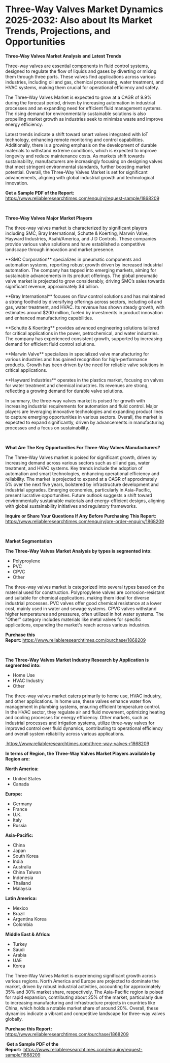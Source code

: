 <p><h1>Three-Way Valves Market Dynamics 2025-2032: Also about Its Market Trends, Projections, and Opportunities</h1></p><p><strong>Three-Way Valves Market Analysis and Latest Trends</strong></p>
<p><p>Three-way valves are essential components in fluid control systems, designed to regulate the flow of liquids and gases by diverting or mixing them through three ports. These valves find applications across various industries, including oil and gas, chemical processing, water treatment, and HVAC systems, making them crucial for operational efficiency and safety.</p><p>The Three-Way Valves Market is expected to grow at a CAGR of 9.9% during the forecast period, driven by increasing automation in industrial processes and an expanding need for efficient fluid management systems. The rising demand for environmentally sustainable solutions is also propelling market growth as industries seek to minimize waste and improve energy efficiency.</p><p>Latest trends indicate a shift toward smart valves integrated with IoT technology, enhancing remote monitoring and control capabilities. Additionally, there is a growing emphasis on the development of durable materials to withstand extreme conditions, which is expected to improve longevity and reduce maintenance costs. As markets shift towards sustainability, manufacturers are increasingly focusing on designing valves that meet stringent environmental standards, further boosting market potential. Overall, the Three-Way Valves Market is set for significant advancements, aligning with global industrial growth and technological innovation.</p></p>
<p><strong>Get a Sample PDF of the Report:&nbsp;</strong> <a href="https://www.reliableresearchtimes.com/enquiry/request-sample/1868209?utm_campaign=3542&utm_medium=2&utm_source=Github&utm_content=ia&utm_term=12042025&utm_id=three-way-valves">https://www.reliableresearchtimes.com/enquiry/request-sample/1868209</a></p>
<p>&nbsp;</p>
<p><strong>Three-Way Valves Major Market Players</strong></p>
<p><p>The three-way valves market is characterized by significant players including SMC, Bray International, Schutte & Koerting, Marwin Valve, Hayward Industries, Asahi/America, and J D Controls. These companies provide various valve solutions and have established a competitive landscape through innovation and market presence.</p><p>**SMC Corporation** specializes in pneumatic components and automation systems, reporting robust growth driven by increased industrial automation. The company has tapped into emerging markets, aiming for sustainable advancements in its product offerings. The global pneumatic valve market is projected to grow considerably, driving SMC’s sales towards significant revenue, approximately $4 billion.</p><p>**Bray International** focuses on flow control solutions and has maintained a strong foothold by diversifying offerings across sectors, including oil and gas, water treatment, and HVAC. Its revenue has shown steady growth, with estimates around $200 million, fueled by investments in product innovation and enhanced manufacturing capabilities.</p><p>**Schutte & Koerting** provides advanced engineering solutions tailored for critical applications in the power, petrochemical, and water industries. The company has experienced consistent growth, supported by increasing demand for efficient fluid control solutions. </p><p>**Marwin Valve** specializes in specialized valve manufacturing for various industries and has gained recognition for high-performance products. Growth has been driven by the need for reliable valve solutions in critical applications.</p><p>**Hayward Industries** operates in the plastics market, focusing on valves for water treatment and chemical industries. Its revenues are strong, reflecting a growing demand for durable valve solutions.</p><p>In summary, the three-way valves market is poised for growth with increasing industrial requirements for automation and fluid control. Major players are leveraging innovative technologies and expanding product lines to capture emerging opportunities in various sectors. Overall, the market is expected to expand significantly, driven by advancements in manufacturing processes and a focus on sustainability.</p></p>
<p>&nbsp;</p>
<p><strong>What Are The Key Opportunities For Three-Way Valves Manufacturers?</strong></p>
<p><p>The Three-Way Valves market is poised for significant growth, driven by increasing demand across various sectors such as oil and gas, water treatment, and HVAC systems. Key trends include the adoption of automation and smart technologies, enhancing operational efficiency and reliability. The market is projected to expand at a CAGR of approximately 5% over the next five years, bolstered by infrastructure development and industrial upgrades. Emerging economies, particularly in Asia-Pacific, present lucrative opportunities. Future outlook suggests a shift toward environmentally sustainable materials and energy-efficient designs, aligning with global sustainability initiatives and regulatory frameworks.</p></p>
<p><strong>Inquire or Share Your Questions If Any Before Purchasing This Report:</strong> <a href="https://www.reliableresearchtimes.com/enquiry/pre-order-enquiry/1868209?utm_campaign=3542&utm_medium=2&utm_source=Github&utm_content=ia&utm_term=12042025&utm_id=three-way-valves">https://www.reliableresearchtimes.com/enquiry/pre-order-enquiry/1868209</a></p>
<p>&nbsp;</p>
<p><strong>Market Segmentation</strong></p>
<p><strong>The Three-Way Valves Market Analysis by types is segmented into:</strong></p>
<p><ul><li>Polyproylene</li><li>PVC</li><li>CPVC</li><li>Other</li></ul></p>
<p><p>The three-way valves market is categorized into several types based on the material used for construction. Polypropylene valves are corrosion-resistant and suitable for chemical applications, making them ideal for diverse industrial processes. PVC valves offer good chemical resistance at a lower cost, mainly used in water and sewage systems. CPVC valves withstand higher temperatures and pressures, often utilized in hot water systems. The "Other" category includes materials like metal valves for specific applications, expanding the market's reach across various industries.</p></p>
<p><strong>Purchase this Report:&nbsp;</strong><a href="https://www.reliableresearchtimes.com/purchase/1868209?utm_campaign=3542&utm_medium=2&utm_source=Github&utm_content=ia&utm_term=12042025&utm_id=three-way-valves">https://www.reliableresearchtimes.com/purchase/1868209</a></p>
<p>&nbsp;</p>
<p><strong>The Three-Way Valves Market Industry Research by Application is segmented into:</strong></p>
<p><ul><li>Home Use</li><li>HVAC Industry</li><li>Other</li></ul></p>
<p><p>The three-way valves market caters primarily to home use, HVAC industry, and other applications. In home use, these valves enhance water flow management in plumbing systems, ensuring efficient temperature control. In the HVAC sector, they regulate air and fluid movement, optimizing heating and cooling processes for energy efficiency. Other markets, such as industrial processes and irrigation systems, utilize three-way valves for improved control over fluid dynamics, contributing to operational efficiency and overall system reliability across various applications.</p></p>
<p><a href="https://www.reliableresearchtimes.com/three-way-valves-r1868209?utm_campaign=3542&utm_medium=2&utm_source=Github&utm_content=ia&utm_term=12042025&utm_id=three-way-valves">&nbsp;https://www.reliableresearchtimes.com/three-way-valves-r1868209</a></p>
<p><strong>In terms of Region, the Three-Way Valves Market Players available by Region are:</strong></p>
<p>
    <p> <strong> North America: </strong>
        <ul>
            <li>United States</li>
            <li>Canada</li>
        </ul>
        </p> 
    <p> <strong> Europe: </strong>
        <ul>
            <li>Germany</li>
            <li>France</li>
            <li>U.K.</li>
            <li>Italy</li>
            <li>Russia</li>
        </ul>
        </p> 
    <p> <strong> Asia-Pacific: </strong>
        <ul>
            <li>China</li>
            <li>Japan</li>
            <li>South Korea</li>
            <li>India</li>
            <li>Australia</li>
            <li>China Taiwan</li>
            <li>Indonesia</li>
            <li>Thailand</li>
            <li>Malaysia</li>
        </ul>
        </p> 
    <p> <strong> Latin America: </strong>
        <ul>
            <li>Mexico</li>
            <li>Brazil</li>
            <li>Argentina Korea</li>
            <li>Colombia</li>
        </ul>
        </p> 
    <p> <strong> Middle East & Africa: </strong>
        <ul>
            <li>Turkey</li>
            <li>Saudi</li>
            <li>Arabia</li>
            <li>UAE</li>
            <li>Korea</li>
        </ul>
    </p>
    </p>
<p><p>The Three-Way Valves Market is experiencing significant growth across various regions. North America and Europe are projected to dominate the market, driven by robust industrial activities, accounting for approximately 35% and 30% market share, respectively. The Asia-Pacific region is poised for rapid expansion, contributing about 25% of the market, particularly due to increasing manufacturing and infrastructure projects in countries like China, which holds a notable market share of around 20%. Overall, these dynamics indicate a vibrant and competitive landscape for three-way valves globally.</p></p>
<p><strong>Purchase this Report: </strong><a href="https://www.reliableresearchtimes.com/purchase/1868209?utm_campaign=3542&utm_medium=2&utm_source=Github&utm_content=ia&utm_term=12042025&utm_id=three-way-valves">https://www.reliableresearchtimes.com/purchase/1868209</a></p>
<p>&nbsp;<strong>Get a Sample PDF of the Report:&nbsp;&nbsp;</strong><a href="https://www.reliableresearchtimes.com/enquiry/request-sample/1868209?utm_campaign=3542&utm_medium=2&utm_source=Github&utm_content=ia&utm_term=12042025&utm_id=three-way-valves">https://www.reliableresearchtimes.com/enquiry/request-sample/1868209</a></p>
<p><strong></strong></p>
<p><p></p><p></p><p></p></p>